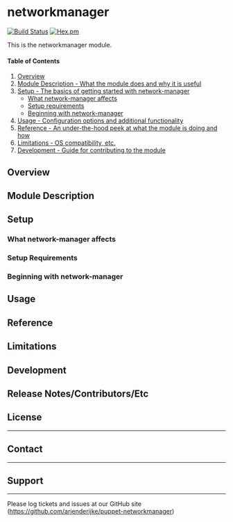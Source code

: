 # networkmanager

[![Build Status](https://travis-ci.org/arjenderijke/puppet-networkmanager.svg?branch=master)](https://travis-ci.org/arjenderijke/puppet-networkmanager)
[![Hex.pm](https://img.shields.io/hexpm/l/plug.svg)](https://github.com/arjenderijke/puppet-networkmanager/blob/master/LICENSE)

This is the networkmanager module.

#### Table of Contents

1. [Overview](#overview)
2. [Module Description - What the module does and why it is useful](#module-description)
3. [Setup - The basics of getting started with network-manager](#setup)
    * [What network-manager affects](#what-network-manager-affects)
    * [Setup requirements](#setup-requirements)
    * [Beginning with network-manager](#beginning-with-network-manager)
4. [Usage - Configuration options and additional functionality](#usage)
5. [Reference - An under-the-hood peek at what the module is doing and how](#reference)
5. [Limitations - OS compatibility, etc.](#limitations)
6. [Development - Guide for contributing to the module](#development)

## Overview

## Module Description

## Setup

### What network-manager affects

### Setup Requirements

### Beginning with network-manager

## Usage

## Reference

## Limitations

## Development

## Release Notes/Contributors/Etc

## License
-------


## Contact
-------


## Support
-------

Please log tickets and issues at our GitHub site (https://github.com/arjenderijke/puppet-networkmanager)

